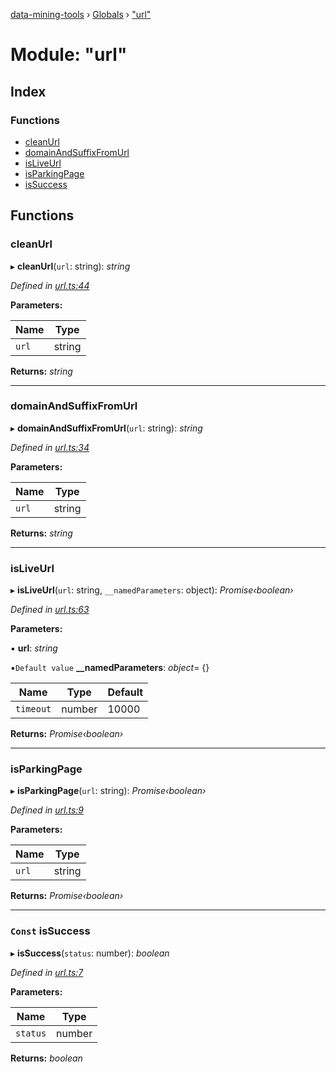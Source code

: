 [data-mining-tools](../README.md) › [Globals](../globals.md) › ["url"](_url_.md)

# Module: "url"

## Index

### Functions

* [cleanUrl](_url_.md#cleanurl)
* [domainAndSuffixFromUrl](_url_.md#domainandsuffixfromurl)
* [isLiveUrl](_url_.md#isliveurl)
* [isParkingPage](_url_.md#isparkingpage)
* [isSuccess](_url_.md#const-issuccess)

## Functions

###  cleanUrl

▸ **cleanUrl**(`url`: string): *string*

*Defined in [url.ts:44](https://github.com/tewen/data-mining-tools/blob/e69be96/src/lib/url.ts#L44)*

**Parameters:**

Name | Type |
------ | ------ |
`url` | string |

**Returns:** *string*

___

###  domainAndSuffixFromUrl

▸ **domainAndSuffixFromUrl**(`url`: string): *string*

*Defined in [url.ts:34](https://github.com/tewen/data-mining-tools/blob/e69be96/src/lib/url.ts#L34)*

**Parameters:**

Name | Type |
------ | ------ |
`url` | string |

**Returns:** *string*

___

###  isLiveUrl

▸ **isLiveUrl**(`url`: string, `__namedParameters`: object): *Promise‹boolean›*

*Defined in [url.ts:63](https://github.com/tewen/data-mining-tools/blob/e69be96/src/lib/url.ts#L63)*

**Parameters:**

▪ **url**: *string*

▪`Default value`  **__namedParameters**: *object*= {}

Name | Type | Default |
------ | ------ | ------ |
`timeout` | number | 10000 |

**Returns:** *Promise‹boolean›*

___

###  isParkingPage

▸ **isParkingPage**(`url`: string): *Promise‹boolean›*

*Defined in [url.ts:9](https://github.com/tewen/data-mining-tools/blob/e69be96/src/lib/url.ts#L9)*

**Parameters:**

Name | Type |
------ | ------ |
`url` | string |

**Returns:** *Promise‹boolean›*

___

### `Const` isSuccess

▸ **isSuccess**(`status`: number): *boolean*

*Defined in [url.ts:7](https://github.com/tewen/data-mining-tools/blob/e69be96/src/lib/url.ts#L7)*

**Parameters:**

Name | Type |
------ | ------ |
`status` | number |

**Returns:** *boolean*
